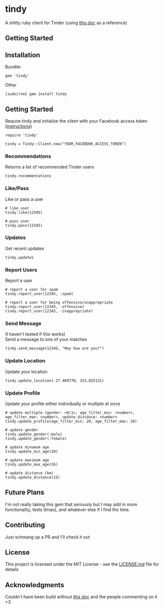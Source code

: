 # tindy
A shitty ruby client for Tinder (using [this doc](https://gist.github.com/rtt/10403467) as a reference)  

## Getting Started
## Installation

Bundler

```
gem 'tindy'
```

Other

```
[sudo|rvm] gem install tindy
``` 

## Getting Started
Require tindy and initialize the client with your Facebook access token ([instructions](https://gist.github.com/taseppa/66fc7239c66ef285ecb28b400b556938))

```
require 'tindy'

tindy = Tindy::Client.new("YOUR_FACEBOOK_ACCESS_TOKEN")
```

### Recommendations
Returns a list of recommended Tinder users

```
tindy.recommentations
```

### Like/Pass
Like or pass a user
```
# like user
tindy.like(12345)

# pass user
tindy.pass(12345)
```

### Updates
Get recent updates
```
tindy.updates
```
### Report Users
Report a user
```
# report a user for spam
tindy.report_user(12345, :spam)

# report a user for being offensive/inappropriate
tindy.report_user(12345, :offensive)
tindy.report_user(12345, :inappropriate)
```

### Send Message
(I haven't tested if this works)  
Send a message to one of your matches
```
tindy.send_message(12345, "Hey how are you?")
```

### Update Location
Update your location
```
tindy.update_location(-27.469770, 153.025131)
```

### Update Profile
Update your profile either individually or multiple at once
```
# update multiple (gender: <0|1>, age_filter_min: <number>, age_filter_max: <number>, update_distance: <number>
tindy.update_profile(age_filter_min: 20, age_filter_max: 26)

# update gender
tindy.update_gender(:male)
tindy.update_gender(:female)

# update minumum age
tindy.update_min_age(20)

# update maximum age
tindy.update_max_age(26)

# update distance (km)
tindy.update_distance(15)
```

## Future Plans
I'm not really taking this gem that seriously but I may add in more functionality, tests (lmao), and whatever else if I find the time.

## Contributing

Just schmang up a PR and I'll check it out

## License

This project is licensed under the MIT License - see the [LICENSE.md](LICENSE.md) file for details

## Acknowledgments
Couldn't have been build without [this doc](https://gist.github.com/rtt/10403467) and the people commenting on it <3
